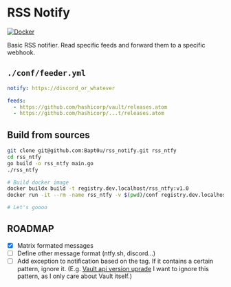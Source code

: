 # RSS Notify
[![Docker](https://github.com/Bapt0u/rss_ntfy/actions/workflows/docker-publish.yml/badge.svg)](https://github.com/Bapt0u/rss_ntfy/actions/workflows/docker-publish.yml)

Basic RSS notifier. Read specific feeds and forward them to a specific webhook.

## `./conf/feeder.yml`

```yml
notify: https://discord_or_whatever

feeds:
  - https://github.com/hashicorp/vault/releases.atom
  - https://github.com/hashicorp/...t/releases.atom
```
## Build from sources

```bash
git clone git@github.com:Bapt0u/rss_notify.git rss_ntfy
cd rss_ntfy
go build -o rss_ntfy main.go
./rss_ntfy

# Build docker image
docker buildx build -t registry.dev.localhost/rss_ntfy:v1.0
docker run -it --rm -name rss_ntfy -v $(pwd)/conf registry.dev.localhost/rss_ntfy:v1.0

# Let's goooo
```

## ROADMAP

- [x] Matrix formated messages
- [ ] Define other message format (ntfy.sh, discord...)
- [ ] Add exception to notification based on the tag. If it contains a certain pattern, ignore it. (E.g. [Vault api version uprade](https://github.com/hashicorp/vault/releases/tag/api%2Fv1.12.0) I want to ignore this pattern, as I only care about Vault itself.)
